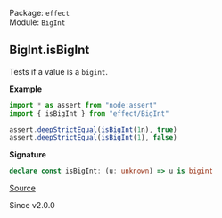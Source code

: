 Package: `effect`<br />
Module: `BigInt`<br />

## BigInt.isBigInt

Tests if a value is a `bigint`.

**Example**

```ts
import * as assert from "node:assert"
import { isBigInt } from "effect/BigInt"

assert.deepStrictEqual(isBigInt(1n), true)
assert.deepStrictEqual(isBigInt(1), false)
```

**Signature**

```ts
declare const isBigInt: (u: unknown) => u is bigint
```

[Source](https://github.com/Effect-TS/effect/tree/main/packages/effect/src/BigInt.ts#L35)

Since v2.0.0